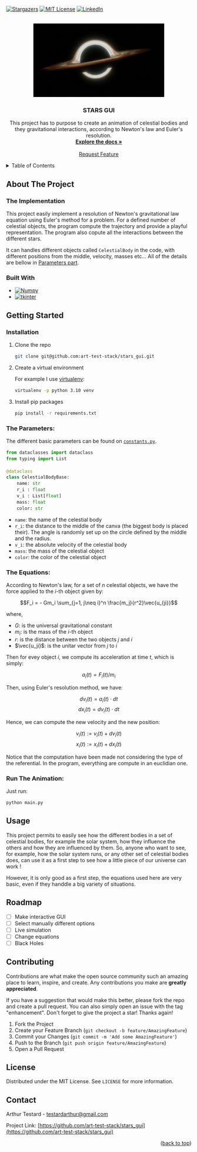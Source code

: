 <!-- Template source: See: https://github.com/othneildrew/Best-README-Template -->
<a id="readme-top"></a>

[![Stargazers][stars-shield]][stars-url]
[![MIT License][license-shield]][license-url]
[![LinkedIn][linkedin-shield]](https://www.linkedin.com/in/arthur-testard/)


<!-- PROJECT LOGO -->
<br />
<div align="center">
  <a href="https://github.com/art-test-stack/stars_gui">
    <img src="rsc/logo.jpg" alt="Logo" height="200">
  </a>

<h3 align="center">STARS GUI</h3>

  <p align="center">
    This project has to purpose to create an animation of celestial bodies and they gravitational interactions, according to Newton's law and Euler's resolution.
    <br />
    <a href="https://github.com/art-test-stack/stars_gui"><strong>Explore the docs »</strong></a>
    <br />
    <br />
    <a href="https://github.com/art-test-stack/stars_gui/issues/new?labels=enhancement&template=feature-request---.md">Request Feature</a>
  </p>
</div>



<!-- TABLE OF CONTENTS -->
<details>
  <summary>Table of Contents</summary>
  <ol>
    <li>
      <a href="#about-the-project">About The Project</a>
      <ul>
        <li><a href="#the-implementation">The implementation</a></li>
        <li><a href="#built-with">Built With</a></li>
      </ul>
    </li>
    <li>
      <a href="#getting-started">Getting Started</a>
      <ul>
        <li><a href="#installation">Installation</a></li>
        <li><a href="#the-parameters">The Parameters</a></li>
        <li><a href="#the-equation">The Equations</a></li>
        <li><a href="#run-simulation">Run Simulation</a></li>
      </ul>
    </li>
    <li><a href="#usage">Usage</a></li>
    <li><a href="#roadmap">Roadmap</a></li>
    <li><a href="#contributing">Contributing</a></li>
    <li><a href="#license">License</a></li>
    <li><a href="#contact">Contact</a></li>
  </ol>
</details>



<!-- ABOUT THE PROJECT -->
## About The Project

### The Implementation

This project easily implement a resolution of Newton's gravitational law equation using Euler's method for a problem. For a defined number of celestial objects, the program compute the trajectory and provide a playful representation. The program also copute all the interactions between the different stars.


It can handles different objects called `CelestialBody` in the code, with different positions from the middle, velocity, masses etc... All of the details are bellow in [Parameters part](#the-parameters).

### Built With

* [![Numpy][Numpy]][Numpy-url]
* [![tkinter][Tkinter]][Tkinter-url]
<!-- * [![Sklearn][Sklearn]][Sklearn-url]
* [![Tqdm][Tqdm]][Tqdm-url] -->

<!-- <p align="right">(<a href="#readme-top">back to top</a>)</p> -->


<!-- GETTING STARTED -->
## Getting Started

### Installation

1. Clone the repo
   ```sh
   git clone git@github.com:art-test-stack/stars_gui.git
   ```
2. Create a virtual environment
    
    For example I use [virtualenv](https://virtualenv.pypa.io/en/latest/):
   ```sh
   virtualenv -p python 3.10 venv
   ```
3. Install pip packages
   ```sh
   pip install -r requirements.txt
   ```

<!-- <p align="right">(<a href="#readme-top">back to top</a>)</p> -->


### The Parameters:

The different basic parameters can be found on [`constants.py`](app/constants.py).

```python
from dataclasses import dataclass
from typing import List

@dataclass
class CelestialBodyBase:
    name: str 
    r_i : float
    v_i : List[float]
    mass: float
    color: str
```

- `name`: the name of the celestial body
- `r_i`: the distance to the middle of the canva (the biggest body is placed their). The angle is randomly set up on the circle defined by the middle and the radius.
- `v_i`: the absolute velocity of the celestial body
- `mass`: the mass of the celestial object
- `color`: the color of the celestial object

### The Equations:

According to Newton's law, for a set of $n$ celestial objects, we have the force applied to the $i$-th object given by:

$$F_i = - Gm_i \sum_{j=1, j\neq i}^n \frac{m_j}{r^2}\vec{u_{ji}}$$

where,
- $G$: is the universal gravitational constant
- $m_i$: is the mass of the $i$-th object
- $r$: is the distance between the two objects $j$ and $i$
- $\vec{u_ji}$: is the unitar vector from $j$ to $i$

Then for evey object $i$, we compute its acceleration at time $t$, which is simply:

$$a_i(t) = F_i(t) / m_i$$

Then, using Euler's resolution method, we have:

$$dv_i(t) = a_i(t) \cdot dt$$
$$dx_i(t) = dv_i(t) \cdot dt$$

Hence, we can compute the new velocity and the new position:

$$v_i(t) := v_i(t) + dv_i(t)$$
$$x_i(t) := x_i(t) + dx_i(t)$$

Notice that the computation have been made not considering the type of the referential. In the program, everything are compute in an euclidian one.

### Run The Animation:

Just run:

```bash
python main.py
```

## Usage

This project permits to easily see how the different bodies in a set of celestial bodies, for example the solar system, how they influence the others and how they are influenced by them. So, anyone who want to see, for example, how the solar system runs, or any other set of celestial bodies does, can use it as a first step to see how a little piece of our universe can work !

However, it is only good as a first step, the equations used here are very basic, even if they handdle a big variety of situations.

<!-- <p align="right">(<a href="#readme-top">back to top</a>)</p> -->


<!-- ROADMAP -->
## Roadmap

- [ ] Make interactive GUI
- [ ] Select manually different options
- [ ] Live simulation
- [ ] Change equations
- [ ] Black Holes

<!-- See the [open issues](https://github.com/art-test-stack/stars_gui/issues) for a full list of proposed features (and known issues). -->

<!-- <p align="right">(<a href="#readme-top">back to top</a>)</p> -->



<!-- CONTRIBUTING -->
## Contributing

Contributions are what make the open source community such an amazing place to learn, inspire, and create. Any contributions you make are **greatly appreciated**.

If you have a suggestion that would make this better, please fork the repo and create a pull request. You can also simply open an issue with the tag "enhancement".
Don't forget to give the project a star! Thanks again!

1. Fork the Project
2. Create your Feature Branch (`git checkout -b feature/AmazingFeature`)
3. Commit your Changes (`git commit -m 'Add some AmazingFeature'`)
4. Push to the Branch (`git push origin feature/AmazingFeature`)
5. Open a Pull Request

<!-- <p align="right">(<a href="#readme-top">back to top</a>)</p> -->



<!-- LICENSE -->
## License

Distributed under the MIT License. See `LICENSE` for more information.

<!-- <p align="right">(<a href="#readme-top">back to top</a>)</p> -->



<!-- CONTACT -->
## Contact

Arthur Testard - testardarthur@gmail.com

Project Link: [https://github.com/art-test-stack/stars_gui](https://github.com/art-test-stack/stars_gui)

<p align="right">(<a href="#readme-top">back to top</a>)</p>



<!-- MARKDOWN LINKS & IMAGES -->
[contributors-shield]: https://img.shields.io/github/contributors/art-test-stack/stars_gui.svg?style=for-the-badge
[contributors-url]: https://github.com/art-test-stack/stars_gui/graphs/contributors
[forks-shield]: https://img.shields.io/github/forks/art-test-stack/stars_gui.svg?style=for-the-badge
[forks-url]: https://github.com/art-test-stack/stars_gui/network/members
[stars-shield]: https://img.shields.io/github/stars/art-test-stack/stars_gui.svg?style=for-the-badge
[stars-url]: https://github.com/art-test-stack/stars_gui/stargazers
[issues-shield]: https://img.shields.io/github/issues/art-test-stack/stars_gui.svg?style=for-the-badge
[issues-url]: https://github.com/art-test-stack/stars_gui/issues
[license-shield]: https://img.shields.io/github/license/art-test-stack/stars_gui.svg?style=for-the-badge
[license-url]: https://github.com/art-test-stack/stars_gui/blob/main/LICENSE
[linkedin-shield]: https://img.shields.io/badge/-LinkedIn-black.svg?style=for-the-badge&logo=linkedin&colorB=555
[linkedin-url]: https://linkedin.com/in/arthur-testard
[product-screenshot]: images/screenshot.png
[Numpy]: https://img.shields.io/badge/numpy-000000?style=for-the-badge&logo=nextdotjs&logoColor=white
[Numpy-url]: https://numpy.org/
[Tkinter]: https://img.shields.io/badge/tkinter-%23F7931E.svg?style=for-the-badge&logo=scikit-learn&logoColor=white
[Tkinter-url]: https://tkinter.org/stable/
<!-- [Matplotlib]: https://img.shields.io/badge/Matplotlib-20232A?style=for-the-badge&logo=react&logoColor=61DAFB
[Matplotlib-url]: https://matplotlib.org/
[Tqdm]: https://img.shields.io/badge/tqdm-35495E?style=for-the-badge
[Tqdm-url]: https://tqdm.github.io/ -->
